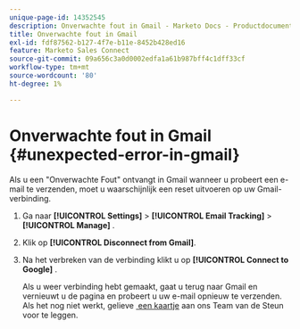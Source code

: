 ```yaml
---
unique-page-id: 14352545
description: Onverwachte fout in Gmail - Marketo Docs - Productdocumentatie
title: Onverwachte fout in Gmail
exl-id: fdf87562-b127-4f7e-b11e-8452b428ed16
feature: Marketo Sales Connect
source-git-commit: 09a656c3a0d0002edfa1a61b987bff4c1dff33cf
workflow-type: tm+mt
source-wordcount: '80'
ht-degree: 1%

---
```


# Onverwachte fout in Gmail {#unexpected-error-in-gmail}

Als u een &quot;Onverwachte Fout&quot; ontvangt in Gmail wanneer u probeert een e-mail te verzenden, moet u waarschijnlijk een reset uitvoeren op uw Gmail-verbinding.

1. Ga naar **[!UICONTROL Settings]** > **[!UICONTROL Email Tracking]** > **[!UICONTROL Manage]** .

1. Klik op **[!UICONTROL Disconnect from Gmail]**.

1. Na het verbreken van de verbinding klikt u op **[!UICONTROL Connect to Google]** .

   Als u weer verbinding hebt gemaakt, gaat u terug naar Gmail en vernieuwt u de pagina en probeert u uw e-mail opnieuw te verzenden. Als het nog niet werkt, gelieve [&#x200B; een kaartje &#x200B;](https://nation.marketo.com/t5/Support/ct-p/Support) aan ons Team van de Steun voor te leggen.
